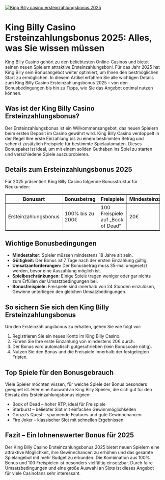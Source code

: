 [![King Billy casino ersteinzahlungsbonus 2025](https://123-caf.pages.dev/gitsignup.png)](https://vrmoo.ru/Bt82HjjY)

<h1>King Billy Casino Ersteinzahlungsbonus 2025: Alles, was Sie wissen müssen</h1>  <p>King Billy Casino gehört zu den beliebtesten Online-Casinos und bietet seinen neuen Spielern attraktive Ersteinzahlungsboni. Für das Jahr 2025 hat King Billy sein Bonusangebot weiter optimiert, um Ihnen den bestmöglichen Start zu ermöglichen. In diesem Artikel erfahren Sie alle wichtigen Details zum King Billy Casino Ersteinzahlungsbonus 2025 – von den Bonusbedingungen bis hin zu Tipps, wie Sie das Angebot optimal nutzen können.</p>  <h2>Was ist der King Billy Casino Ersteinzahlungsbonus?</h2>  <p>Der Ersteinzahlungsbonus ist ein Willkommensangebot, das neuen Spielern beim ersten Deposit im Casino gewährt wird. King Billy Casino verdoppelt in der Regel Ihre erste Einzahlung bis zu einem bestimmten Betrag und schenkt zusätzlich Freispiele für bestimmte Spielautomaten. Dieses Bonuspaket ist ideal, um mit einem soliden Guthaben ins Spiel zu starten und verschiedene Spiele auszuprobieren.</p>  <h2>Details zum Ersteinzahlungsbonus 2025</h2>  <p>Für 2025 präsentiert King Billy Casino folgende Bonusstruktur für Neukunden:</p>  <table border="1" cellspacing="0" cellpadding="8">   <thead>     <tr>       <th>Bonusart</th>       <th>Bonusbetrag</th>       <th>Freispiele</th>       <th>Mindesteinzahlung</th>       <th>Umsatzbedingungen</th>     </tr>   </thead>   <tbody>     <tr>       <td>Ersteinzahlungsbonus</td>       <td>100% bis zu 200€</td>       <td>100 Freispiele auf „Book of Dead“</td>       <td>20€</td>       <td>35-facher Bonusbetrag</td>     </tr>   </tbody> </table>  <h2>Wichtige Bonusbedingungen</h2>  <ul>   <li><strong>Mindestalter:</strong> Spieler müssen mindestens 18 Jahre alt sein.</li>   <li><strong>Gültigkeit:</strong> Der Bonus ist 7 Tage nach der ersten Einzahlung gültig.</li>   <li><strong>Umsatzanforderungen:</strong> Der Bonusbetrag muss 35-mal umgesetzt werden, bevor eine Auszahlung möglich ist.</li>   <li><strong>Spielbeschränkungen:</strong> Einige Spiele tragen weniger oder gar nichts zum Erfüllen der Umsatzbedingungen bei.</li>   <li><strong>Bonusfreispiele:</strong> Freispiele sind innerhalb von 24 Stunden einzulösen, Gewinne unterliegen den gleichen Umsatzbedingungen.</li> </ul>  <h2>So sichern Sie sich den King Billy Ersteinzahlungsbonus</h2>  <p>Um den Ersteinzahlungsbonus zu erhalten, gehen Sie wie folgt vor:</p>  <ol>   <li>Registrieren Sie ein neues Konto im King Billy Casino.</li>   <li>Führen Sie Ihre erste Einzahlung von mindestens 20€ durch.</li>   <li>Der Bonus wird automatisch gutgeschrieben (kein Bonuscode nötig).</li>   <li>Nutzen Sie den Bonus und die Freispiele innerhalb der festgelegten Fristen.</li> </ol>  <h2>Top Spiele für den Bonusgebrauch</h2>  <p>Viele Spieler möchten wissen, für welche Spiele der Bonus besonders geeignet ist. Hier eine Auswahl an King Billy Spielen, die sich gut für den Einsatz des Ersteinzahlungsbonus eignen:</p>  <ul>   <li>Book of Dead – hoher RTP, ideal für Freispiele</li>   <li>Starburst – beliebter Slot mit einfachen Gewinnmöglichkeiten</li>   <li>Gonzo's Quest – spannende Features und gute Gewinnchancen</li>   <li>Fire Joker – klassischer Slot mit schnellen Ergebnissen</li> </ul>  <h2>Fazit – Ein lohnenswerter Bonus für 2025</h2>  <p>Der King Billy Casino Ersteinzahlungsbonus 2025 bietet neuen Spielern eine attraktive Möglichkeit, ihre Gewinnchancen zu erhöhen und das gesamte Spielangebot mit mehr Budget zu erkunden. Die Kombination aus 100% Bonus und 100 Freispielen ist besonders vielfältig einsetzbar. Durch faire Umsatzbedingungen und eine große Auswahl an Slots ist dieses Angebot für viele Casinofans sehr interessant.</p>